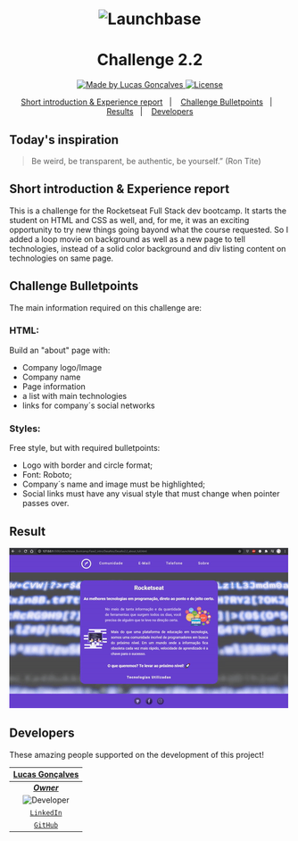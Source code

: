 <h1 align="center">
    <img alt="Launchbase" src="https://storage.googleapis.com/golden-wind/bootcamp-launchbase/logo.png" width="300px" />
</h1>
<h1 align="center">
    <strong> Challenge 2.2</strong>
</h1>

<p align="center">

  <a href="https://rocketseat.com.br">
    <img alt="Made by Lucas Gonçalves" src="https://img.shields.io/badge/made%20by-Lucas%20Gonçalves-blue">
  </a>

  <a href="LICENSE" >
    <img alt="License" src="https://img.shields.io/badge/license-MIT-blue">
  </a>

</p>

<p align="center">
  <a href="#Short-introduction-&-Experience-report">Short introduction & Experience report</a>&nbsp;&nbsp;&nbsp;|&nbsp;&nbsp;&nbsp;
  <a href="#Challenge-Bulletpoints">Challenge Bulletpoints</a>&nbsp;&nbsp;&nbsp;|&nbsp;&nbsp;&nbsp;
  <a href="#Result">Results</a>&nbsp;&nbsp;&nbsp;|&nbsp;&nbsp;&nbsp;
  <a href="#Developers">Developers</a>
</p>


## Today's inspiration
> Be weird, be transparent, be authentic, be yourself.” (Ron Tite)

## Short introduction & Experience report
This is a challenge for the Rocketseat Full Stack dev bootcamp. It starts the student on HTML and CSS as well, 
and, for me, it was an exciting opportunity to try new things going bayond what the course requested.
So I added a loop movie on background as well as a new page to tell technologies, instead of a solid color 
background and div listing content on technologies on same page.

## Challenge Bulletpoints
The main information required on this challenge are:

### HTML:
Build an "about" page with:
* Company logo/Image
* Company name
* Page information
* a list with main technologies
* links for company´s social networks  

### Styles:
Free style, but with required bulletpoints:
* Logo with border and circle format;
* Font: Roboto;
* Company´s name and image must be highlighted;
* Social links must have any visual style that must change when pointer passes over.

## Result
![gif](https://github.com/Auriflanos/Rocketlaunch_bootcamp_Challenge2.2/blob/master/about.gif)

## Developers
These amazing people supported on the development of this project!

| <a href="https://github.com/Auriflanos" target="_blank">**Lucas Gonçalves**</a> | 
| :---: |
| <a href="https://github.com/Auriflanos" target="_blank">***Owner***</a> |
|<img alt="Developer" title="Developer" src="https://avatars0.githubusercontent.com/u/66454089?s=460&u=7d44989a97508ae37a8d5d81fb1bf19e005f15e9&v=4" width="130px" />| 
| <a href="https://www.linkedin.com/in/lucasrgoncalves/" target="_blank">`LinkedIn`</a> | 
| <a href="https://github.com/Auriflanos" target="_blank">`GitHub`</a> 